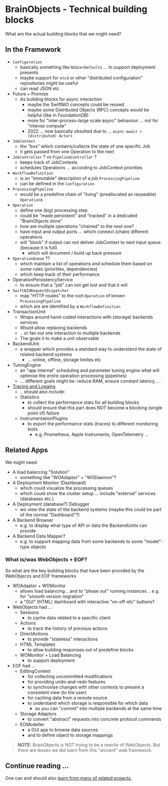 # BrainObjects - Technical building blocks

What are the actual building blocks that we might need?


## In the Framework

 - `Configuration`
   - basically something like `NSUserDefaults` … to support deployment presents
   - maybe support for `etcd` or other "distributed configuration" repositories might be useful
   - can read JSON etc
 - Future + Promise
   - As building blocks for async interaction
     - maybe the SwiftNIO concepts could be reused
     - maybe some Distributed Objects (RPC) concepts would be helpful (like in FoundationDB)
     - more for "inter-process-large scale async" behaviour … not for "intense compute"
     - 2022 … now basically obsolted due to … `async-await + (distributed) Actors`
 - `JobContext`
	 - the "box" which contains/collects the state of one specific Job
	 - it gets passed from one Operation to the next
 - `JobController` ? vs `PipelineController` ?
	 - keeps track of JobContexts
	 - schedules Operations … according to JobContext priorities
  - `WorkflowDefinition`
	- is an "immutable" description of a job `ProcessingPipeline`
	- can be defined in the `Configuration`
- `ProcessingPipeline`
	 - would be a predefine chain of "living" (preallocated an reuseable) `Operation`s
- `Operation`
	- define one (big) processing step
	- could be "made persistent" and "tracked" in a dedicated "BrainObjects store"
	- how are multiple operations "chained" to the next one?
	- have input and output ports … which connect (chain) different operations
	- will "block" if output can not deliver JobContext to next input queue (because it is full)
		- which will document / build up back pressure
 - `OperationQueue` ??
   - which maintain a list of operations and schedule them based on some rules (priorities, dependencies)
   - which keep track of their performance
 - OperationPersistencyService
   - to ensure that a "job" can not get lost and that it will 
- `SwiftNIORequestDispatcher`
	- map "HTTP routes" to the root `Operation` of known `ProcessingPipeline`
	- which are are identified by a `WorkflowDefinition`
 - TransactionUnit
   - Wraps around hand-coded interactions with (storage) backends services
   - Would allow replacing backends 
   - .. or fan out one interaction to multiple backends
   - The goals it to make a unit observable
 - BackendUnit
   - a wrapper which provides a standard way to understand the state of related backend systems 
     - … online, offline, storage limites etc
 - TuningEngine
   - an "app internal" scheduling and parameter tuning engine what will optimise the entire operation processing (pipelines)
   - … different goals might be: reduce RAM, ensure constant latency, …
 - [Tracing and Logging](Tracing_and_Logging.md)
   - .. should also include:
   - Statistics
     - to collect the performance stats for all building blocks
     - should ensure that this part does NOT become a blocking (single point of) failure
   - InstrumentationPlugins
     - to export the performance stats (traces) to different monitoring tools
       - e.g. Prometheus, Apple Instruments, OpenTelemetry …
   
   
## Related Apps

We might need:

- A load balancing "Solution"
  - something like "WOAdaptor" + "WODaemon"?
- A Deployment Monitor (Dashboard)
  - which could visualize the processing queues
  - which could show the cluster setup … include "external" services (databases etc.)
- A Deployment (database?) Debugger
  - wo view the state of the backend systems (maybe this could be part of the normal "Dashboard"?)
- A Backend Browser
  - e.g. to display what type of API or data the BackendUnits can provide
- A Backend Data Mapper?
  - e.g. to support mapping data from some backends to some "model"-type objects
 

### What is/was WebObjects + EOF?

So what are the key building blocks that have been provided by the WebObjeczs and EOF frameworks

 - WOAdaptor + WOMonitor
   - allows load balancing .. and to "phase out" running instances .. e.g. for "smooth version migration"
   - a "GUI" (HTML) dashboard with interactive "on-off-etc" buttons?
 - WebObjects had …
   - Sessions
     - to cache data related to a specific client
   - Actions
     - to track the history of previous actions 
   - DirectActions
     - to provide "stateless" interactions
   - HTML Templates
     - to allow building responses out of predefine blocks
   - WOMonitor + Load Balancing
     - to support deployment
 - EOF had …
   - EditingContext
     - for collecting uncommitted modifications
     - for providing undo-and-redo features
     - to synchronise changes with other contexts to present a consistent view (to the user)
     - for caching data from a remote source
     - to understand which storage is responsible for which data
       - so you can "commit" into multiple backends at the same time
   - Storage Adaptors
     - to convert "abstract" requests into concrete protocol commands
   - EOModeller
     - a GUI app to browse data sources
     - and to define object to storage mappings
     
> **NOTE:** BrainObjects is NOT trying to be a rewrite of WebObjects. But there are lesses we did learn from this "ancient" web framework.


## Continue reading ...

One can and should also [learn from many of related projects.](10-Related_Projects.md) 